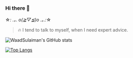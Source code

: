 ### Hi there 👋
☆*: .｡. o(≧▽≦)o .｡.:*☆

> 🔥 I tend to talk to myself, when I need expert advice.
<!--
**WaadSulaiman/WaadSulaiman** is a ✨ _special_ ✨ repository because its `README.md` (this file) appears on your GitHub profile.

Here are some ideas to get you started:

- 🔭 I’m currently working on ...
- 🌱 I’m currently learning ...
- 👯 I’m looking to collaborate on ...
- 🤔 I’m looking for help with ...
- 💬 Ask me about ...
- 📫 How to reach me: ...
- 😄 Pronouns: ...
- ⚡ Fun fact: ...
-->

![WaadSulaiman's GitHub stats](https://github-readme-stats.vercel.app/api?username=waadsulaiman&count_private=true&show_icons=true&theme=shades-of-purple)

[![Top Langs](https://github-readme-stats.vercel.app/api/top-langs/?username=waadsulaiman&layout=compactshow_icons=true&theme=shades-of-purple)](https://github.com/waadsulaiman/github-readme-stats)
